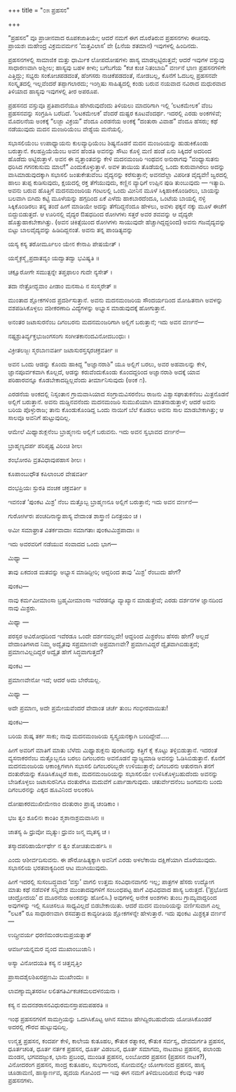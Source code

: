 +++
title = "೦೫ ಪ್ರಹಸನ"

+++


“ಪ್ರಹಸನ” ವೂ ಪ್ರಾಚೀನವಾದ ರೂಪಕಜಾತಿಯೇ; ಆದರೆ ನಮಗೆ ಈಗ ದೊರೆತಿರುವ ಪ್ರಹಸನಗಳು ಈಚಿನವು. ಪ್ರಾಯಶಃ ಮಹೇಂದ್ರ ವಿಕ್ರಮವರ್ಮನ ‘ಮತ್ತವಿಲಾಸ’ ವೇ (೭ನೆಯ ಶತಮಾನ) ಇವುಗಳಲ್ಲಿ ಹಿಂದಿನದು.

ಪ್ರಹಸನಗಳಲ್ಲಿ ಸಾಮಾಜಿಕ ಮತ್ತು ಧಾರ್ಮಿಕ ಲೋಪದೋಷಗಳು ಹಾಸ್ಯ ಮಾಡಲ್ಪಟ್ಟಿರುತ್ತವೆ; ಆದರೆ ಇವುಗಳ ವಸ್ತುವು ಸಾಧಾರಣವಾಗಿ ಅಶ್ಲೀಲ; ಹಾಸ್ಯವು ಬಹಳ ಕೀಳು; ಬಗೆಬಗೆಯ “ಕಚ ಕುಚ ನಿತಂಬಾದಿ” ವರ್ಣನೆ ಭಾಣ ಪ್ರಹಸನಗಳಿಗೇ ಎತ್ತಿದ್ದು; ಸಭ್ಯರು ಸಂಕೋಚಪಡದಂತೆ, ಹೆಂಗಸರು ನಾಚಿಕೆಪಡದಂತೆ, ನೋಡಬಲ್ಲ, ಕೊನೆಗೆ ಓದಬಲ್ಲ ಪ್ರಹಸನವೇ ಸಂಸ್ಕೃತದಲ್ಲಿ ಇಲ್ಲವೆಂದರೆ ತಪ್ಪಾಗಲಾರದು; ಇಂಗ್ಲಿಷು ಸಾಹಿತ್ಯದಲ್ಲಿ ಕಂಡು ಬರುವ ನಯವಾದ ನವಿರಾದ ಮಧುರವಾದ ತಿಳಿಯಾದ ಹಾಸ್ಯವು ಇವುಗಳಲ್ಲಿ ತೀರ ಅಪರೂಪ.

ಪ್ರಹಸನದ ವಸ್ತುವೂ ಪ್ರತಿಪಾದನೆಯೂ ಹೇಗಿರುವುದೆಂದು ತಿಳಿಯಲು ಮಾದರಿಗಾಗಿ ಇಲ್ಲಿ ‘ಲಟಕಮೇಲಕ’ ವೆಂಬ ಪ್ರಹಸನವನ್ನು ಸಂಗ್ರಹಿಸಿ ಬರೆದಿದೆ. ‘ಲಟಕಮೇಲಕ’ ವೆಂದರೆ ದುಷ್ಟರ ಕೂಟವೆಂದರ್ಥ. ಇದರಲ್ಲಿ ಎರಡು ಅಂಕಗಳಿವೆ; ಮೊದಲನೆಯ ಅಂಕಕ್ಕೆ “ಲಜ್ಜಾ ವಿಕ್ರಯ” ವೆಂದೂ ಎರಡನೆಯ ಅಂಕಕ್ಕೆ “ದಂತುರಾ ವಿವಾಹ” ವೆಂದೂ ಹೆಸರು; ಕಥೆ ನಡೆಯುವುದು ಮದನ ಮಂಜರಿಯೆಂಬ ವೇಶ್ಯೆಯ ಮನೆಯಲ್ಲಿ.

ಸಭಾಸಲಿಯೆಂಬ ಉಪಾಧ್ಯಾಯನು ಕುಲವ್ಯಾಧಿಯೆಂಬ ಶಿಷ್ಯನೊಡನೆ ಮದನ ಮಂಜರಿಯನ್ನು ಹುಡುಕಿಕೊಂಡು ಬರುತ್ತಾನೆ. ಕಲಹಪ್ರಿಯೆಯೆಂಬ ಅವನ ಹೆಂಡತಿ ಅವನನ್ನು ಸೌಟು ಕೊಳ್ಳಿ ಮಣಿ ಹಂಡೆ ಏನು ಸಿಕ್ಕಿದರೆ ಅದರಿಂದ ಹೊಡೆದು ಅಟ್ಟಿರುತ್ತಾಳೆ. ಅವನ ಈ ವೃತ್ತಾಂತವನ್ನು ಕೇಳಿ ಮದನಮಂಜರಿ ಇಂಥವನ ಅನುರಾಗವು “ವಂಧ್ಯಾಸುತನು ಧರಿಸಿದ ಗಗನಕುಸುಮ ಮಾಲೆ!” ಎಂದುಕೊಳ್ಳುತ್ತಾಳೆ. ಅವಳ ತಾಯಿಯ ತೊಡೆಯಲ್ಲಿ ಒಂದು ಕುರುವಾಗಿರಲು ಅದನ್ನು ವಾಸಿಮಾಡುವುದಕ್ಕಾಗಿ ಸಭಾಸಲಿ ಜಂತುಕೇತುವೆಂಬ ವೈದ್ಯನನ್ನು ಕರೆಸುತ್ತಾನೆ; ಅವನದೆಲ್ಲಾ ವಿಪರೀತ ವೈದ್ಯವೇ! ಜ್ವರದಲ್ಲಿ ಹಾಲು ತುಪ್ಪ ಕುಡಿಸುವುದು, ಕ್ಷಯದಲ್ಲಿ ರಕ್ತ ತೆಗೆಯುವುದು, ಕಣ್ಣಿನ ವ್ಯಾಧಿಗೆ ಉಪ್ಪಿನ ಪುಡಿ ತುಂಬುವುದು — ಇತ್ಯಾದಿ. ಅವನು ಬರುವ ಹೊತ್ತಿಗೆ ಮದನಮಂಜರಿಯ ಗಂಟಲಲ್ಲಿ ಒಂದು ಮೀನಿನ ಮೂಳೆ ಸಿಕ್ಕಿಹಾಕಿಕೊಂಡಿರಲು, ಬಾಯನ್ನು ಬಲವಾಗಿ ಬಿಗಿದು ಕಟ್ಟಿ ಮೂಳೆಯನ್ನು ಹಗ್ಗದಿಂದ ಏಕೆ ಎಳೆದು ಹಾಕಬಾರದೆಂದೂ, ಒಂಟೆಯ ಬಾಯಲ್ಲಿ ನಳ್ಳಿ ಸಿಕ್ಕಿಕೊಂಡಿರಲು ತನ್ನ ತಂದೆ ಹೀಗೆ ಮಾಡಿಯೇ ಅದನ್ನು ತೆಗೆದಿದ್ದನೆಂದೂ ಹೇಳಲು, ಅವಳು ಫಕ್ಕನೆ ನಕ್ಕು ಮೂಳೆ ಈಚೆಗೆ ಬಿದ್ದುಬಿಡುತ್ತದೆ. ಆ ಊರಿನಲ್ಲಿ ವೈದ್ಯರ ಔಷಧದಿಂದ ರೋಗಿಗಳು ಸತ್ತರೆ ಅವರ ಶವವನ್ನು ಆ ವೈದ್ಯರೇ ಹೊತ್ತುಹಾಕಬೇಕಾಗಿತ್ತು. (ಅವನ ಚಿಕಿತ್ಸೆಯಿಂದ ರೋಗಿಗಳು ಸಾಯುವುದೇ ಹೆಚ್ಚಾಗಿದ್ದದ್ದರಿಂದ) ಅವನು ಗಜವೈದ್ಯವನ್ನು ಬಿಟ್ಟು ಬಾಲವೈದ್ಯವನ್ನು ಹಿಡಿದಿದ್ದನಂತೆ. ಅವನು ತನ್ನ ಪಾಂಡಿತ್ಯವನ್ನು

ಯಸ್ಯ ಕಸ್ಯ ತರೋರ್ಮೂಲಂ ಯೇನ ಕೇನಾಪಿ ಪೇಷಯೇತ್ ।

ಯಸ್ಮೈಕಸ್ಮೈ ಪ್ರದಾತವ್ಯಂ ಯದ್ವಾತದ್ವಾ ಭವಿಷ್ಯತಿ ॥

ಚಕ್ಷೂರೋಗೇ ಸಮುತ್ಪನ್ನೇ ತಪ್ತಫಾಲಂ ಗುದೇ ನ್ಯಸೇತ್ ।

ತದಾ ನೇತ್ರೋದ್ಭವಾಂ ಪೀಡಾಂ ಮನಸಾಪಿ ನ ಸಂಸ್ಮರೇತ್ ॥

ಮುಂತಾದ ಶ್ಲೋಕಗಳಿಂದ ಪ್ರದರ್ಶಿಸುತ್ತಾನೆ. ಅವನು ಮದನಮಂಜರಿಯ ಸೌಂದರ್ಯದಿಂದ ಮೋಹಿತನಾಗಿ ಅವಳನ್ನು ವಶಪಡಿಸಿಕೊಳ್ಳಲು ವಶೀಕರಣಾದಿ ವಿದ್ಯೆಗಳನ್ನು ಅಭ್ಯಾಸ ಮಾಡುವುದಕ್ಕೆ ಹೋಗುತ್ತಾನೆ.

ಅನಂತರ ಜಟಾಸುರನೆಂಬ ದಿಗಂಬರನು ಮದನಮಂಜರಿಗಾಗಿ ಅಲ್ಲಿಗೆ ಬರುತ್ತಾನೆ; ಇದು ಅವನ ವರ್ಣನೆ—

ನಷ್ಟಶ್ರುತಿರ್ವ್ಯಕ್ತಭುಜಂಗಸಂಗಃ ಸಂಗೀತಕಾನಂದವಿನೋದಬಂಧುಃ ।

ವಿಕ್ರೀತಲಜ್ಜಃ ಸ್ಮರಬಾಣವರ್ತೀ ಜಟಾಸುರಸ್ತಸ್ಕರಚಕ್ರವರ್ತೀ ॥

ಅವನ ಒಂದು ಆಡನ್ನು ಕೊಂದು ಹಾಕಿದ್ದ “ಅಜ್ಞಾನರಾಶಿ” ಯೂ ಅಲ್ಲಿಗೆ ಬರಲು, ಅವರ ಅಹವಾಲನ್ನು ಕೇಳಿ, ಜ್ಞಾನಪೂರ್ವಕವಾಗಿ ಕೊಲ್ಲದೆ, ಆಡನ್ನು ಕರುವೆಂದುಕೊಂಡು ಕೊಂದದ್ದರಿಂದ ಅಜ್ಞಾನರಾಶಿ ಅದಕ್ಕೆ ಯಾವ ಪರಿಹಾರವನ್ನೂ ಕೊಡಬೇಕಾದದ್ದಿಲ್ಲವೆಂದು ತೀರ್ಮಾನಿಸುವುದು (ಅಂಕ ೧).

ಎರಡನೆಯ ಅಂಕದಲ್ಲಿ ನಿಸ್ಸಂತಾನ ಗ್ರಾಮವಾಸಿಯಾದ ಸಂಗ್ರಾಮವಿಸರನೆಂಬ ರಾಜನು ವಿಶ್ವಾಸಘಾತುಕನೆಂಬ ಮಿತ್ರನೊಡನೆ ಅಲ್ಲಿಗೆ ಬರುತ್ತಾನೆ. ಅವನು ದುಡ್ಡಿನವನೆಂದು ಮದನಮಂಜರಿ ಸುಮುಖಿಯಾಗಿ ಮಾತನಾಡುತ್ತಾಳೆ; ಆದರೆ ಅವನು ಬರಿಯ ಪೊಳ್ಳುರಾಜ; ತಾನು ಕೊಂಡುಕೊಂಡಿದ್ದ ಒಂದು ನಾಯಿಗೆ ಬೆಲೆ ಕೊಡಲು ಅವನು ಸಾಲ ಮಾಡಬೇಕಾಗಿತ್ತು; ಆ ಸಾಲವೂ ಅವನಿಗೆ ಹುಟ್ಟುವುದಿಲ್ಲ.

ಆಮೇಲೆ ಮಿಥ್ಯಾಶುಕ್ಲನೆಂಬ ಬ್ರಾಹ್ಮಣನು ಅಲ್ಲಿಗೆ ಬರುವನು. ಇದು ಅವನ ಸ್ವಭಾವದ ವರ್ಣನೆ—

ಬ್ರಾಹ್ಮಣ್ಯದರ್ಪ ಪರಿಪೃಷ್ಟ ವಿರಿಂಚಿ ಶೀಲಃ

ಶಂಭೋರಪಿ ವ್ರತವಿಧಾವುಪಹಾಸ ಶೀಲಃ ।

ಕೂಪಾಂಬುಧೌತ ಕಪಿಲಾಂಬರ ವೇಷವರ್ತೀ

ದಂಭಪ್ರಿಯಃ ಸ್ಫುರತಿ ವಂಚಕ ಚಕ್ರವರ್ತೀ ॥

ಇವನಂತೆ ‘ಪುಂಕಟ ಮಿಶ್ರ’ ನೆಂಬ ಮತ್ತೊಬ್ಬ ಬ್ರಾಹ್ಮಣನೂ ಅಲ್ಲಿಗೆ ಬರುತ್ತಾನೆ; ಇದು ಅವನ ವರ್ಣನೆ—

ಗುರೋರ್ಗಿರಃ ಪಂಚದಿನಾನ್ಯುಪಾಸ್ಯ ವೇದಾಂತ ಶಾಸ್ತ್ರಾಣಿ ದಿನತ್ರಯಂ ಚ ।

ಅಮೀ ಸಮಾಘ್ರಾತ ವಿತರ್ಕವಾದಾಃ ಸಮಾಗತಾಃ ಪುಂಕಟಮಿಶ್ರಪಾದಾಃ ॥

ಇದು ಅವರವರಿಗೆ ನಡೆಯುವ ಸಂವಾದದ ಒಂದು ಭಾಗ—

ಮಿಥ್ಯಾ —

ತಾವು ಏಕದಂಡ ಮತವನ್ನು ಅಭ್ಯಾಸ ಮಾಡಿದ್ದೀರಿ; ಆದ್ದರಿಂದ ತಾವು ‘ಮಿಶ್ರ’ ರೆಂಬುದು ಹೇಗೆ?

ಪುಂಕಟ—

ನಾವು ಕರ್ಮಮೀಮಾಂಸಾ ಬ್ರಹ್ಮಮೀಮಾಂಸಾ ಇವೆರಡನ್ನೂ ವ್ಯಾಖ್ಯಾನ ಮಾಡುತ್ತೇವೆ; ಎರಡು ದರ್ಶನಗಳ ಜ್ಞಾನದಿಂದ ನಾವು ಮಿಶ್ರರು.

ಮಿಥ್ಯಾ —

ಪರಸ್ಪರ ಅವಿರೋಧದಿಂದ ಇವೆರಡೂ ಒಂದೇ ದರ್ಶನವಲ್ಲವೇ! ಆದ್ದರಿಂದ ಮಿಶ್ರರೆಂಬ ಹೆಸರು ಹೇಗೆ? ಅಲ್ಲದೆ ವೇದಾಂತಿಗಳಾದ ನಿಮ್ಮ ಅದ್ವೈತವು ಸಪ್ರಮಾಣವೇ ಅಪ್ರಮಾಣವೇ? ಪ್ರಮಾಣವಿದ್ದರೆ ದ್ವೈತವಾಗಿಬಿಡುತ್ತದೆ; ಪ್ರಮಾಣವಿಲ್ಲದಿದ್ದರೆ ಅದ್ವೈತ ಹೇಗೆ ಸಿದ್ಧವಾಗುತ್ತದೆ?

ಪುಂಕಟ —

ಪ್ರಮಾಣವೇನೋ ಇದೆ; ಆದರೆ ಅದು ಬೇರೆಯಲ್ಲ.

ಮಿಥ್ಯಾ —

ಅದೇ ಪ್ರಮಾಣ, ಅದೇ ಪ್ರಮೇಯವೆಂದರೆ ವೇದಾಂತ ಚರ್ಚೆ ತುಂಬ ಗಂಭೀರವಾಯಿತು!

ಪುಂಕಟ—

ಬರಿಯ ಶುಷ್ಕ ತರ್ಕ ಸಾಕು; ನಾವು ಮದನಮಂಜರಿಯ ಸ್ವಸ್ತ್ಯಯನಕ್ಕಾಗಿ ಬಂದಿದ್ದೇವೆ.....

ಹೀಗೆ ಅವರಿಗೆ ಮಾತಿಗೆ ಮಾತು ಬೆಳೆದು ಮಿಥ್ಯಾಶುಕ್ಲನು ಪುಂಕಟನನ್ನು ಕತ್ತಿಗೆ ಕೈ ಕೊಟ್ಟು ತಳ್ಳಿಬಿಡುತ್ತಾನೆ. ಇದರಂತೆ ವ್ಯಸನಾಕರನೆಂಬ ಮತ್ತೊಬ್ಬನೂ ಬರಲು ದಿಗಂಬರನು ಅವನೊಡನೆ ವ್ಯಾಜ್ಯಮಾಡಿ ಅವನನ್ನು ಓಡಿಸಿಬಿಡುತ್ತಾನೆ. ಕೊನೆಗೆ ಮದನಮಂಜರಿಯ ಆಕಾಂಕ್ಷಿಗಳಾಗಿ ಸಭಾಸಲಿ ದಿಗಂಬರರಿಬ್ಬರೇ ಉಳಿಯುತ್ತಾರೆ; ದಿಗಂಬರನು ಆತುರನಾಗಿ ತನಗೆ ದಂತುರೆಯನ್ನು ಕೊಡಿಸಿಕೊಟ್ಟರೆ ಸಾಕು, ಮದನಮಂಜರಿಯನ್ನು ಸಭಾಸಲಿಯೇ ಉಳಿಸಿಕೊಳ್ಳಬಹುದೆಂದು ಅವನನ್ನು ಬೇಡಿಕೊಳ್ಳಲು ಜಟಾಸುರನಿಗೂ ದಂತುರೆಗೂ ಮದುವೆಗೆ ಏರ್ಪಾಡಾಗುವುದು. ಚತುರ್ವೇದನೆಂಬ ಜಂಗಮನು ಬಂದು ದಿಗಂಬರನನ್ನು ಎಕ್ಕದ ಹೂವಿನಿಂದ ಅಲಂಕರಿಸಿ

ದೋಷಾಕರಮುಖೀಮೇನಾಂ ದಂತುರಾಂ ಪ್ರಾಪ್ಯ ಚಂಡಿಕಾಂ ।

ಭಜ ತ್ವಂ ಶೂಲಿನಃ ಕಾಂತಿಂ ಶ್ಮಶಾನಾಶ್ರಮವಾಸಿನಃ ॥

ಜಾತಸ್ಯ ಹಿ ಧ್ರುವೋ ಮೃತ್ಯುಃ ಧ್ರುವಂ ಜನ್ಮ ಮೃತಸ್ಯ ಚ ।

ತಸ್ಮಾದಪರಿಹಾರ್ಯೇರ್ಥೇ ನ ತ್ವಂ ಶೋಚಿತುಮರ್ಹಸಿ ॥

ಎಂದು ಆಶೀರ್ವದಿಸುವನು. ಈ ಪೌರೋಹಿತ್ಯಕ್ಕಾಗಿ ಅವನಿಗೆ ಎರಡು ಅಳಲೆಕಾಯಿ ದಕ್ಷಿಣೆಯಾಗಿ ದೊರೆಯುವುದು. ಸಭಾಸಲಿಯ ಭರತವಾಕ್ಯದಿಂದ ಆಟ ಮುಗಿಯುವುದು.

ಹೀಗೆ ಇದರಲ್ಲಿ ಸುಸಂಬದ್ಧವಾದ ‘ವಸ್ತು’ ವಾಗಲಿ ಉತ್ತಮ ಸಂವಿಧಾನವಾಗಲಿ ಇಲ್ಲ; ಪಾತ್ರಗಳ ಹೆಸರು ಉದ್ಯೋಗ ಮಾತು ಕಥೆ ನಡೆವಳಿಕೆ ಸನ್ನಿವೇಶ ಮುಂತಾದವುಗಳಿಗೆ ಸಂಬಂಧಪಟ್ಟ ಹಾಗೆ ವಿಧವಿಧವಾದ ಹಾಸ್ಯ ಬರುತ್ತದೆ. (‘ಪ್ರಭೋದ ಚಂದ್ರೋದಯ’ ದ ಮೂರನೆಯ ಅಂಕವನ್ನು ಹೋಲಿಸಿ.) ಅವುಗಳಲ್ಲಿ ಅನೇಕ ಅಂಶಗಳು ತುಂಬ ಗ್ರಾಮ್ಯವಾದ್ದರಿಂದ ಅವುಗಳನ್ನು ಇಲ್ಲಿ ಸೂಚಿಸಲೂ ಸಾಧ್ಯವಿಲ್ಲದೆ ಬಿಡಬೇಕಾಯಿತು. ಆದರೆ ಮದನ ಮಂಜರಿಯನ್ನು ವರ್ಣಿಸುವಾಗ ಎಲ್ಲ “ಲಟಕ” ರೂ ಸಾಧಾರಣವಾಗಿ ರಸವತ್ತಾದ ಕಾವ್ಯರೀತಿಯ ಶ್ಲೋಕಗಳನ್ನೇ ಹೇಳುತ್ತಾರೆ. ಇದು ಪುಂಕಟ ಮಿಶ್ರಕೃತ ವರ್ಣನೆ—

ಉದ್ಗ್ರೀವರ್ಯ ಧರಣಿಮಂಡಲಮಪ್ರಯತ್ನಾತ್

ಆವರ್ಜಯನ್ನಮರ ವೃಂದ ಮುಖಾಂಬುಜಾನಿ ।

ಅಸ್ಯಾ ವಿನೋದಯತಿ ಕಸ್ಯ ನ ಚಿತ್ತವೃತ್ತಿಂ

ಪ್ರಾಸಾದಶೈಲಶಿಖರಪ್ರಣಮಿ ಮುಖೇಂದುಃ ॥

ಲಾವಣ್ಯಾಮೃತಸರಸೀ ಲಲಿತಗತಿರ್ವಿಕಚಕಮಲದಳನಯನಾ ।

ಕಸ್ಯ ನ ಮದನಶರಾಸನವಿಧುರಮನಸ್ತಾಪಮಪಹರತಿ ॥

ಇಂಥ ಪ್ರಹಸನಗಳಿಗೆ ಸಾಮಗ್ರಿಯನ್ನು ಒದಗಿಸಿಕೊಟ್ಟ ಆಗಿನ ಸಮಾಜ ಹೇಗಿದ್ದಿರಬಹುದೆಂದು ಯೋಚಿಸಿಕೊಂಡರೆ ಅದರಲ್ಲಿ ಗೌರವ ಹುಟ್ಟುವುದಿಲ್ಲ.

ಉನ್ಮತ್ತ ಪ್ರಹಸನ, ಕಂದರ್ಪ ಕೇಳಿ, ಕಾಲೇಯ ಕುತೂಹಲ, ಕೌತುಕ ರತ್ನಾಕರ, ಕೌತುಕ ಸರ್ವಸ್ವ, ದೇವದುರ್ಗತಿ ಪ್ರಹಸನ, ಧೂರ್ತಚರಿತ, ಧೂರ್ತ ನರ್ತಕ ಪ್ರಹಸನ, ಧೂರ್ತ ವಿಡಂಬನ, ಧೂರ್ತ ಸಮಾಗಮ, ನಾಟವಾಟ ಪ್ರಹಸನ, ಪಲಾಂಡು ಮಂಡನ, ಭಗವದಜ್ಜುಕ, ಭಾನು ಪ್ರಬಂಧ, ಮುಂಡಿತ ಪ್ರಹಸನ, ಲಂಬೋದರ ಪ್ರಹಸನ (ಪ್ರಹಸನ ನಾಟಕ?), ವಿನೋದರಂಗ ಪ್ರಹಸನ, ಸಾಂದ್ರ ಕುತೂಹಲ, ಸುಭಗಾನಂದ, ಸೋಮವಲ್ಲೀ ಯೋಗಾನಂದ ಪ್ರಹಸನ, ಹಾಸ್ಯ ಚೂಡಾಮಣಿ, ಹಾಸ್ಯಾರ್ಣವ, ಹೃದಯ ಗೋವಿಂದ — ಇವು ಈಗ ನಮಗೆ ತಿಳಿದುಬಂದಿರುವ ಕೆಲವು ಇತರ ಪ್ರಹಸನಗಳು.

